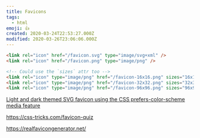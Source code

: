 ```yaml
---
title: Favicons
tags:
  - html
emoji: 👍
created: 2020-03-24T22:53:27.000Z
modified: 2020-03-26T23:06:06.000Z
---
```


```html
<link rel="icon" href="/favicon.svg" type="image/svg+xml" />
<link rel="icon" href="/favicon.png" type="image/png" />

<!-- Could use the `sizes` attr too -->
<link rel="icon" type="image/png" href="/favicon-16x16.png" sizes="16x16" />
<link rel="icon" type="image/png" href="/favicon-32x32.png" sizes="32x32" />
<link rel="icon" type="image/png" href="/favicon-96x96.png" sizes="96x96" />
```

[Light and dark themed SVG favicon using the CSS prefers-color-scheme media feature](https://catalin.red/svg-favicon-light-dark-theme/)

https://css-tricks.com/favicon-quiz

https://realfavicongenerator.net/
